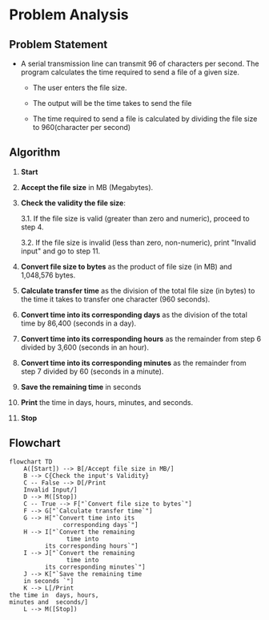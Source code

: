 # Problem Analysis 
## Problem Statement 
* A serial transmission line can transmit 96 of  characters per second. The program calculates the time required to send a file of a given size.

   * The user enters the file size.

   * The output will be the time takes to send the file

   * The time required to send a file is calculated by dividing the file size to 960(character per second)
  

## Algorithm 

1. **Start**

2. **Accept the file size** in MB (Megabytes).

3. **Check the validity the file size**:

   3.1. If the file size is valid (greater than zero and numeric), proceed to step 4.
 
   3.2. If the file size is invalid (less than zero, non-numeric), print "Invalid input" and go to step 11.

4. **Convert file size to bytes** as the product of file size (in MB) and 1,048,576 bytes.

5. **Calculate transfer time** as the division of  the total file size (in bytes) to the time it takes to transfer one character (960 seconds).

6. **Convert time into its corresponding days** as the division of the total time by 86,400 (seconds in a day).

7. **Convert time into its corresponding hours** as the remainder from step 6 divided by 3,600 (seconds in an hour).

8. **Convert time into its corresponding minutes** as the remainder from step 7 divided by 60 (seconds in a minute).

9. **Save the remaining time** in seconds

10. **Print** the time in days, hours, minutes, and seconds.

11. **Stop**

## Flowchart 

```mermaid
flowchart TD
    A([Start]) --> B[/Accept file size in MB/]
    B --> C{Check the input's Validity}
    C -- False --> D[/Print
    Invalid Input/]
    D --> M([Stop])
    C -- True --> F["`Convert file size to bytes`"]
    F --> G["`Calculate transfer time`"]
    G --> H["`Convert time into its
               corresponding days`"]
    H --> I["`Convert the remaining
                time into
          its corresponding hours`"]
    I --> J["`Convert the remaining
                time into
          its corresponding minutes`"]
    J --> K["`Save the remaining time
    in seconds `"]
    K --> L[/Print
the time in  days, hours,
minutes and  seconds/]
    L --> M([Stop])
